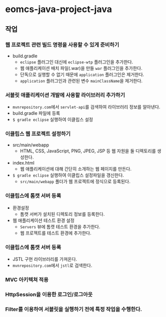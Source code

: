 # eomcs-java-project-java

## 작업

### 웹 프로젝트 관련 빌드 명령을 사용할 수 있게 준비하기

- build.gradle 
    - `eclipse` 플러그인 대신에 `eclipse-wtp` 플러그인을 추가한다.
    - 웹 애플리케이션 배치 파일(.war)을 만들 `war` 플러그인을 추가한다.
    - 단독으로 실행할 수 없기 때문에 `application` 플러그인은 제거한다.
    - `application` 플러그인과 관련된 변수 `mainClassName`을 제거한다.

### 서블릿 애플리케이션 개발에 사용할 라이브러리 추가하기

- `mvnrepository.com`에서 `servlet-api`를 검색하여 라이브러리 정보를 알아낸다.
- build.gradle 파일에 등록
- `$ gradle eclipse` 실행하여 이클립스 설정

### 이클립스 웹 프로젝트 설정하기

- src/main/webapp
    - HTML, CSS, JavaScript, PNG, JPEG, JSP 등 웹 자원을 둘 디렉토리를 생성한다.
- index.html
    - 웹 애플리케이션에 대해 간단히 소개하는 웹 페이지를 만든다.
- `$ gradle eclipse` 실행하여 이클립스 설정파일을 갱신한다.
    - `src/main/webapp` 폴더가 웹 프로젝트에 정식으로 등록된다.

### 이클립스에 톰캣 서버 등록

- 환경설정
    - 톰캣 서버가 설치된 디렉토리 정보를 등록한다.
- 웹 애플리케이션 테스트 환경 설정
    - `Servers` 뷰에 톰캣 테스트 환경을 추가한다.
    - 웹 프로젝트를 테스트 환경에 추가한다.  

### 이클립스에 톰캣 서버 등록
- JSTL 구현 라이브러리를 가져온다.
- `mvnrepository.com`에서 `jstl`로 검색한다.

### MVC 아키텍쳐 적용 

### HttpSession을 이용한 로그인/로그아웃

### Filter를 이용하여 서블릿을 실행하기 전에 특정 작업을 수행한다.
